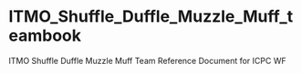 # ITMO_Shuffle_Duffle_Muzzle_Muff_teambook
ITMO Shuffle Duffle Muzzle Muff Team Reference Document for ICPC WF
